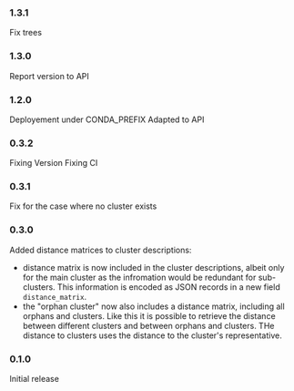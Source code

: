 ### 1.3.1

Fix trees

### 1.3.0

Report version to API

### 1.2.0

Deployement under CONDA_PREFIX
Adapted to API

### 0.3.2

Fixing Version
Fixing CI

### 0.3.1

Fix for the case where no cluster exists

### 0.3.0

Added distance matrices to cluster descriptions:

- distance matrix is now included in the cluster descriptions, albeit only for the main cluster as the infromation would be redundant for sub-clusters. This information is encoded as JSON records in a new field `distance_matrix`.
- the "orphan cluster" now also includes a distance matrix, including all orphans and clusters. Like this it is possible to retrieve the distance between different clusters and between orphans and clusters. THe distance to clusters uses the distance to the cluster's representative.


### 0.1.0

Initial release

